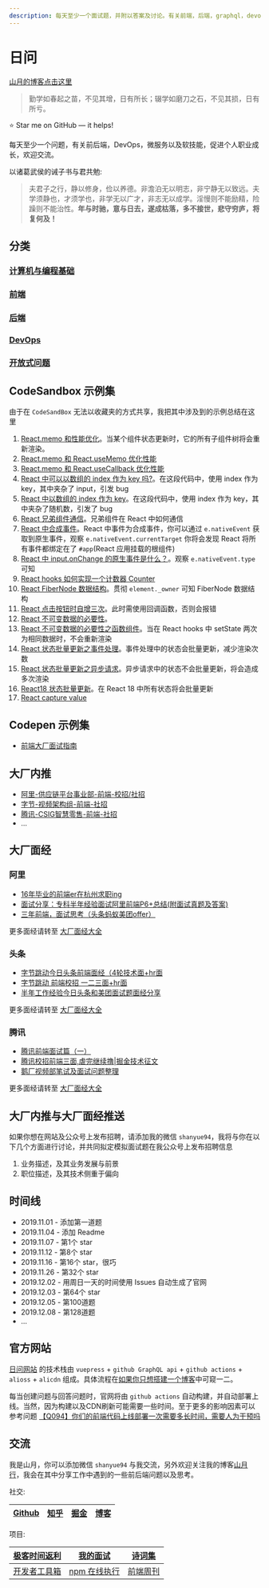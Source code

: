 ```yaml
---
description: 每天至少一个面试题，并附以答案及讨论。有关前端，后端，graphql，devops，微服务以及软技能，促进个人职业成长，敲开大厂之门。
---
```

# 日问

[山月的博客点击这里](https://github.com/shfshanyue/blog)

> 勤学如春起之苗，不见其增，日有所长；辍学如磨刀之石，不见其损，日有所亏。

⭐️ Star me on GitHub — it helps!

每天至少一个问题，有关前后端，DevOps，微服务以及软技能，促进个人职业成长，欢迎交流。

以诸葛武侯的诫子书与君共勉:

> 夫君子之行，静以修身，俭以养德。非澹泊无以明志，非宁静无以致远。夫学须静也，才须学也，非学无以广才，非志无以成学。淫慢则不能励精，险躁则不能治性。**年与时驰，意与日去，遂成枯落，多不接世，悲守穷庐，将复何及！**


## 分类

### [计算机与编程基础](https://q.shanyue.tech/base/)
### [前端](https://q.shanyue.tech/fe/)
### [后端](https://q.shanyue.tech/server/)
### [DevOps](https://q.shanyue.tech/devops/)
### [开放式问题](https://q.shanyue.tech/open/)

## CodeSandbox 示例集

由于在 `CodeSandBox` 无法以收藏夹的方式共享，我把其中涉及到的示例总结在这里

1. [React.memo 和性能优化](https://codesandbox.io/s/zujianxiasuoyouzizujianhuifashengchongxinxuanran-bv70e)。当某个组件状态更新时，它的所有子组件树将会重新渲染。
1. [React.memo 和 React.useMemo 优化性能](https://codesandbox.io/s/reactmemo-and-reactusememo-79txp)
1. [React.memo 和 React.useCallback 优化性能](https://codesandbox.io/s/reactusecallback-and-perf-d3k6s)
1. [React 中可以以数组的 index 作为 key 吗?](https://codesandbox.io/s/react-key-shuzudeindex-nl47k)。在这段代码中，使用 index 作为 key，其中夹杂了 input，引发 bug
1. [React 中以数组的 index 作为 key](https://codesandbox.io/s/index-as-key-yichangshili-pfmpk)。在这段代码中，使用 index 作为 key，其中夹杂了随机数，引发了 bug
1. [React 兄弟组件通信](https://codesandbox.io/s/react-xiongdizujiantongxin-f2jf6)。兄弟组件在 React 中如何通信
1. [React 中合成事件](https://codesandbox.io/s/syntheticevent-249x1)。React 中事件为合成事件，你可以通过 `e.nativeEvent` 获取到原生事件，观察 `e.nativeEvent.currentTarget` 你将会发现 React 将所有事件都绑定在了 `#app`(React 应用挂载的根组件)
1. [React 中 input.onChange 的原生事件是什么？](https://codesandbox.io/s/input-onchange-1ybhw)。观察 `e.nativeEvent.type` 可知
1. [React hooks 如何实现一个计数器 Counter](https://codesandbox.io/s/shiyong-react-hooks-ruheshixianyigejishuqi-counter-tc5u1)
1. [React FiberNode 数据结构](https://codesandbox.io/s/fibernode-diaoshixinxi-rqt78)。贯彻 `element._owner` 可知 FiberNode 数据结构
1. [React 点击按钮时自增三次](https://codesandbox.io/s/react-setstate-dianjianniuzizengsanci-b4j29)。此时需使用回调函数，否则会报错
1. [React 不可变数据的必要性](https://codesandbox.io/s/react-bukebianduixiangzhihanshuzujian-zppgm)。
1. [React 不可变数据的必要性之函数组件](https://codesandbox.io/s/react-todo-setstate-bukebianduixiang-r7qof)。当在 React hooks 中 setState 两次为相同数据时，不会重新渲染
1. [React 状态批量更新之事件处理](https://codesandbox.io/s/react-state-pilianggengxin-826iv)。事件处理中的状态会批量更新，减少渲染次数
1. [React 状态批量更新之异步请求](https://codesandbox.io/s/react-state-pilianggengxiner-jzu52)。异步请求中的状态不会批量更新，将会造成多次渲染
1. [React18 状态批量更新](https://codesandbox.io/s/react18-state-pilianggengxin-75ktu)。在 React 18 中所有状态将会批量更新
1. [React capture value](https://codesandbox.io/s/react-capture-value-ft06r)

## Codepen 示例集

+ [前端大厂面试指南](https://codepen.io/collection/MggMed?grid_type=list)

## 大厂内推

+ [阿里-供应链平台事业部-前端-校招/社招](https://q.shanyue.tech/infer/ali-ascp.html)
+ [字节-视频架构组-前端-社招](https://q.shanyue.tech/infer/toutiao-media-arch.html)
+ [腾讯-CSIG智慧零售-前端-社招](https://q.shanyue.tech/infer/tencent-csig.html)
+ ...

## 大厂面经

### 阿里

+ [16年毕业的前端er在杭州求职ing](https://juejin.im/post/5a64541bf265da3e2d338862)
+ [面试分享：专科半年经验面试阿里前端P6+总结(附面试真题及答案)](https://juejin.im/post/5a92c23b5188257a6b06110b)
+ [三年前端，面试思考（头条蚂蚁美团offer）](https://juejin.im/post/5bd97627f265da39651c0a4b)

更多面经请转至 [大厂面经大全](https://q.shanyue.tech/interviews/fe.html)

### 头条

+ [字节跳动今日头条前端面经（4轮技术面+hr面](https://juejin.im/post/5e6a14b1f265da572978a1d3)
+ [字节跳动 前端校招 一二三面+hr面](https://juejin.im/post/5e61136ee51d4527196d6019)
+ [半年工作经验今日头条和美团面试题面经分享](https://juejin.im/post/5b03e79951882542891913e8)

更多面经请转至 [大厂面经大全](https://q.shanyue.tech/interviews/fe.html)

### 腾讯

+ [腾讯前端面试篇（一）](https://juejin.im/post/5c19c1b6e51d451d1e06c163)
+ [腾讯校招前端三面,虐完继续撸|掘金技术征文](https://juejin.im/post/59c907d46fb9a00a4746e2db)
+ [鹅厂视频部笔试及面试问题整理](https://juejin.im/post/5b2cd3f7e51d4558a75e857a)

更多面经请转至 [大厂面经大全](https://q.shanyue.tech/interviews/fe.html)

## 大厂内推与大厂面经推送

如果你想在网站及公众号上发布招聘，请添加我的微信 `shanyue94`，我将与你在以下几个方面进行讨论，并共同拟定模拟面试题在我公众号上发布招聘信息

1. 业务描述，及其业务发展与前景
1. 职位描述，及其技术侧重于偏向

## 时间线

+ 2019.11.01 - 添加第一道题
+ 2019.11.04 - 添加 Readme
+ 2019.11.07 - 第1个 star
+ 2019.11.12 - 第8个 star
+ 2019.11.16 - 第16个 star，很巧
+ 2019.11.26 - 第32个 star
+ 2019.12.02 - 用周日一天的时间使用 Issues 自动生成了官网
+ 2019.12.03 - 第64个 star
+ 2019.12.05 - 第100道题
+ 2019.12.08 - 第128道题
+ ...

## 官方网站

[日问网站](https://q.shanyue.tech) 的技术栈由 `vuepress` + `github GraphQL api` + `github actions` + `alioss` + `alicdn` 组成。具体流程在[如果你只想搭建一个博客](https://shanyue.tech/no-vps/if-you-want-a-blog.html)中可窥一二。

每当创建问题与回答问题时，官网将由 `github actions` 自动构建，并自动部署上线。当然，因为构建以及CDN刷新可能需要一些时间。至于更多的影响因素可以参考问题 [【Q094】你们的前端代码上线部署一次需要多长时间，需要人为干预吗](https://github.com/shfshanyue/Daily-Question/issues/95)

## 交流

我是山月，你可以添加微信 `shanyue94` 与我交流，另外欢迎关注我的博客[山月行](https://shanyue.tech/)，我会在其中分享工作中遇到的一些前后端问题以及思考。


社交:

| [Github](https://github.com/shfshanyue) | [知乎](https://www.zhihu.com/people/shfshanyue) | [掘金](https://juejin.cn/user/1556564164489389) | [博客](https://shanyue.tech) |
|-----------------------------------------|-----------------------------------------------|-----------------------------------------------|----------------------------|

项目:

| [极客时间返利](https://geek.shanyue.tech/) | [我的面试](https://q.shanyue.tech/)      | [诗词集](https://shici.xiange.tech)    |
|------------------------------------|--------------------------------------|-------------------------------------|
| [开发者工具箱](https://devtool.tech)     | [npm 在线执行](https://npm.devtool.tech) | [前端周刊](https://weekly.shanyue.tech) |
